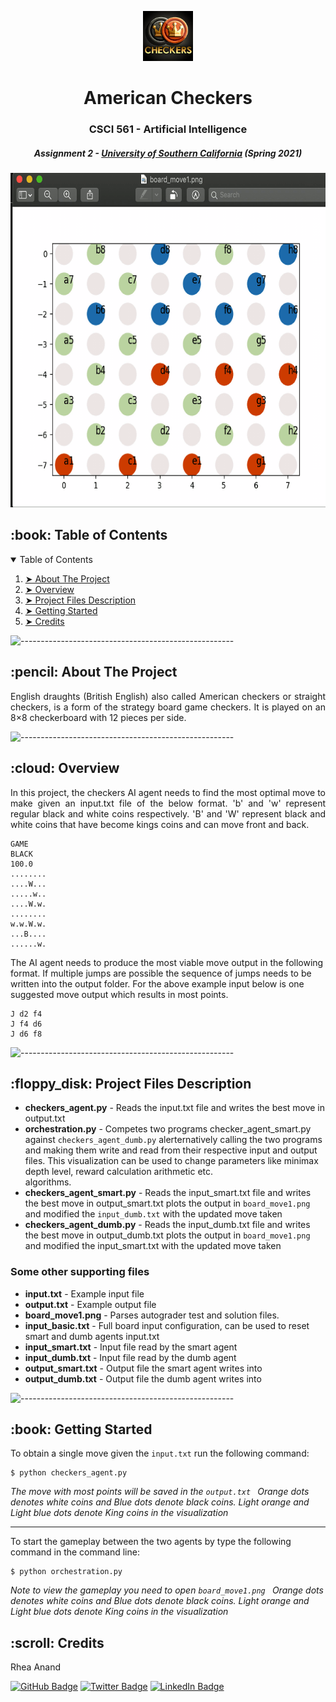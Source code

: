 <p align="center"> 
  <img src="gif/checkers.jpeg" alt="checkers logo" width="80px" height="80px">
</p>
<h1 align="center"> American Checkers </h1>
<h3 align="center"> CSCI 561 -  Artificial Intelligence </h3>
<h5 align="center"> Assignment 2 - <a href="https://web-app.usc.edu/soc/syllabus/20213/30079.pdf">University of Southern California</a> (Spring 2021)</h5>

<p align="center"> 
  <img src="gif/AI-checkers.gif" alt="Animated checkers game" height="535px" width="637">
</p>

<!-- TABLE OF CONTENTS -->
<h2 id="table-of-contents"> :book: Table of Contents</h2>

<details open="open">
  <summary>Table of Contents</summary>
  <ol>
    <li><a href="#about-the-project"> ➤ About The Project</a></li>
    <li><a href="#overview"> ➤ Overview</a></li>
    <li><a href="#project-files-description"> ➤ Project Files Description</a></li>
    <li><a href="#getting-started"> ➤ Getting Started</a></li>
    <!--
    <li><a href="#scenario1"> ➤ Scenario 1: Using input output files</a></li>
    <li><a href="#scenario2"> ➤ Scenario 2: Watching the game play</a></li>
    -->
    <li><a href="#credits"> ➤ Credits</a></li>
  </ol>
</details>

![-----------------------------------------------------](https://raw.githubusercontent.com/andreasbm/readme/master/assets/lines/rainbow.png)

<!-- ABOUT THE PROJECT -->
<h2 id="about-the-project"> :pencil: About The Project</h2>

<p align="justify"> 
  English draughts (British English) also called American checkers or straight checkers, is a form of the strategy board game checkers. It is played on an 8×8 checkerboard with 12 pieces per side.</p>

![-----------------------------------------------------](https://raw.githubusercontent.com/andreasbm/readme/master/assets/lines/rainbow.png)

<!-- OVERVIEW -->
<h2 id="overview"> :cloud: Overview</h2>

<p align="justify"> 
  In this project, the checkers AI agent needs to find the most optimal move to make given an input.txt file of the below format. 'b' and 'w' represent regular black and white coins respectively. 'B' and 'W' represent black and white coins that have become kings coins and can move front and back.
  <pre><code>GAME
BLACK
100.0
........
....W...
.....w..
....W.w.
........
w.w.W.w.
...B....
......w.</code></pre>
The AI agent needs to produce the most viable move output in the following format. If multiple jumps are possible the sequence of jumps needs to be written into the output folder. For the above example input below is one suggested move output which results in most points.
  <pre><code>J d2 f4
J f4 d6
J d6 f8</code></pre>

![-----------------------------------------------------](https://raw.githubusercontent.com/andreasbm/readme/master/assets/lines/rainbow.png)

<!-- PROJECT FILES DESCRIPTION -->
<h2 id="project-files-description"> :floppy_disk: Project Files Description</h2>

<ul>
  <li><b>checkers_agent.py</b> - Reads the input.txt file and writes the best move in output.txt</li>
  <li><b>orchestration.py</b> -  Competes two programs checker_agent_smart.py against <code>checkers_agent_dumb.py</code> alerternatively calling the two programs and making them write and read from their respective input and output files. This visualization can be used to change parameters like minimax depth level, reward calculation arithmetic etc. </li>
  algorithms.</li>
  <li><b>checkers_agent_smart.py</b> - Reads the input_smart.txt file and writes the best move in output_smart.txt plots the output in <code>board_move1.png</code> and modified the <code>input_dumb.txt</code> with the updated move taken</li></li>
  <li><b>checkers_agent_dumb.py</b> - Reads the input_dumb.txt file and writes the best move in output_dumb.txt plots the output in <code>board_move1.png</code> and modified the input_smart.txt with the updated move taken</li>
</ul>

<h3>Some other supporting files</h3>
<ul>

  <li><b>input.txt</b> - Example input file</li>
  <li><b>output.txt</b> - Example output file</li>
  <li><b>board_move1.png</b> - Parses autograder test and solution files.</li>
  <li><b>input_basic.txt</b> - Full board input configuration, can be used to reset smart and dumb agents input.txt</li>
  <li><b>input_smart.txt</b> - Input file read by the smart agent</li>
  <li><b>input_dumb.txt</b> - Input file read by the dumb agent</li>
  <li><b>output_smart.txt</b> - Output file the smart agent writes into</li>
  <li><b>output_dumb.txt</b> - Output file the dumb agent writes into</li>
  
</ul>

![-----------------------------------------------------](https://raw.githubusercontent.com/andreasbm/readme/master/assets/lines/rainbow.png)

<!-- GETTING STARTED -->
<h2 id="getting-started"> :book: Getting Started</h2>

<p>To obtain a single move given the <code>input.txt</code> run the following command:</p>
<pre><code>$ python checkers_agent.py</code></pre>
<i> The move with most points will be saved in the <code>output.txt </code> Orange dots denotes white coins and Blue dots denote black coins. Light orange and Light blue dots denote King coins in the visualization</i><hr>
<p>To start the gameplay between the two agents by type the following command in the command line:</p>
<pre><code>$ python orchestration.py</code></pre>
<i>Note to view the gameplay you need to open <code>board_move1.png </code> Orange dots denotes white coins and Blue dots denote black coins. Light orange and Light blue dots denote King coins in the visualization</i>


<!-- CREDITS -->
<h2 id="credits"> :scroll: Credits</h2>

Rhea Anand

[![GitHub Badge](https://img.shields.io/badge/GitHub-100000?style=for-the-badge&logo=github&logoColor=white)](https://github.com/rheaanan)
[![Twitter Badge](https://img.shields.io/badge/Twitter-1DA1F2?style=for-the-badge&logo=twitter&logoColor=white)](https://twitter.com/rheaanan)
[![LinkedIn Badge](https://img.shields.io/badge/LinkedIn-0077B5?style=for-the-badge&logo=linkedin&logoColor=white)](https://www.linkedin.com/in/rhea-anand186/)


